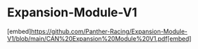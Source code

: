 # Expansion-Module-V1
[embed]https://github.com/Panther-Racing/Expansion-Module-V1/blob/main/CAN%20Expansion%20Module%20V1.pdf[embed]
